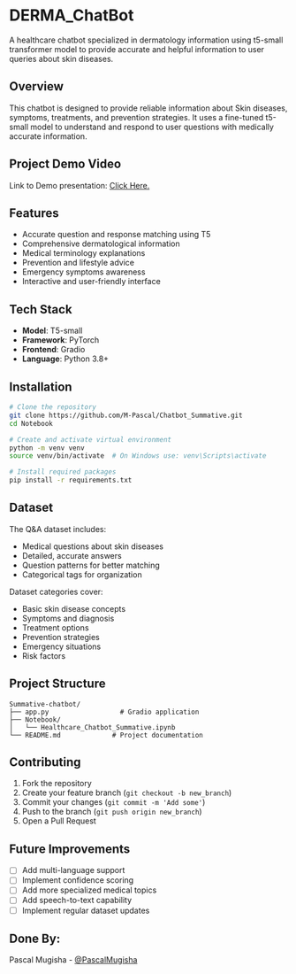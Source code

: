 # DERMA_ChatBot

A healthcare chatbot specialized in dermatology information using t5-small transformer model to provide accurate and helpful information to user queries about skin diseases.

## Overview

This chatbot is designed to provide reliable information about Skin diseases, symptoms, treatments, and prevention strategies. It uses a fine-tuned t5-small model to understand and respond to user questions with medically accurate information.

## Project Demo Video

Link to Demo presentation: [Click Here.](https://youtu.be/fA5zi3bdkCs)

## Features

- Accurate question and response matching using T5
- Comprehensive dermatological information
- Medical terminology explanations
- Prevention and lifestyle advice
- Emergency symptoms awareness
- Interactive and user-friendly interface

## Tech Stack

- **Model**: T5-small
- **Framework**: PyTorch
- **Frontend**: Gradio
- **Language**: Python 3.8+

## Installation

```bash
# Clone the repository
git clone https://github.com/M-Pascal/Chatbot_Summative.git
cd Notebook

# Create and activate virtual environment
python -m venv venv
source venv/bin/activate  # On Windows use: venv\Scripts\activate

# Install required packages
pip install -r requirements.txt
```

## Dataset

The Q&A dataset includes:
- Medical questions about skin diseases
- Detailed, accurate answers
- Question patterns for better matching
- Categorical tags for organization

Dataset categories cover:
- Basic skin disease concepts
- Symptoms and diagnosis
- Treatment options
- Prevention strategies
- Emergency situations
- Risk factors

## Project Structure

```
Summative-chatbot/
├── app.py                  # Gradio application
├── Notebook/
│   └── Healthcare_Chatbot_Summative.ipynb 
└── README.md             # Project documentation
```


## Contributing

1. Fork the repository
2. Create your feature branch (`git checkout -b new_branch`)
3. Commit your changes (`git commit -m 'Add some'`)
4. Push to the branch (`git push origin new_branch`)
5. Open a Pull Request

## Future Improvements

- [ ] Add multi-language support
- [ ] Implement confidence scoring
- [ ] Add more specialized medical topics
- [ ] Add speech-to-text capability
- [ ] Implement regular dataset updates

## Done By:

Pascal Mugisha - [@PascalMugisha](mailto:p.mugisha@alustudent.com)
